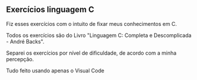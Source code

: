 ## Exercícios linguagem C

Fiz esses exercícios com o intuito de fixar meus conhecimentos em C.

Todos os exercícios são do Livro "Linguagem C: Completa e Descomplicada - André Backs".

Separei os exercícios por nível de dificuldade, de acordo com a minha percepção.

Tudo feito usando apenas o Visual Code